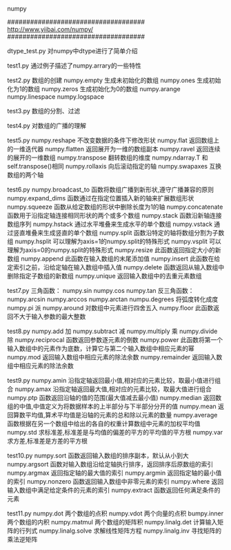 numpy

####################################
http://www.yiibai.com/numpy/
####################################

dtype_test.py
对numpy中dtype进行了简单介绍

test1.py
通过例子描述了numpy.arrary的一些特性

test2.py
数组的创建
numpy.empty 生成未初始化的数组
numpy.ones  生成初始化为1的数组
numpy.zeros 生成初始化为0的数组
numpy.arange
numpy.linespace
numpy.logspace

test3.py
数组的分割、过滤

test4.py
对数组的广播的理解

test5.py
numpy.reshape 不改变数据的条件下修改形状
numpy.flat 返回数组上的一维迭代器
numpy.flatten 返回展开为一维的数组副本
numpy.ravel 返回连续的展开的一维数组
numpy.transpose 翻转数组的维度
numpy.ndarray.T 和self.transpose()相同
numpy.rollaxis 向后滚动指定的轴
numpy.swapaxes 互换数组的两个轴

test6.py
numpy.broadcast_to 函数将数组广播到新形状,遵守广播兼容的原则
numpy.expand_dims 函数通过在指定位置插入新的轴来扩展数组形状
numpy.squeeze 函数从给定数组的形状中删除长度为1的轴
numpy.concatenate 函数用于沿指定轴连接相同形状的两个或多个数组
numpy.stack 函数沿新轴连接数组序列
numpy.hstack 通过水平堆叠来生成水平的单个数组
numpy.vstack 通过竖直堆叠来生成竖直的单个数组
numpy.split 函数沿特定的轴将数组分割为子数组
numpy.hsplit 可以理解为axis=1的numpy.split的特殊形式
numpy.vsplit 可以理解为axis=0的numpy.split的特殊形式
numpy.resize 此函数返回指定大小的新数组
numpy.append 此函数在输入数组的末尾添加值
numpy.insert 此函数在给定索引之前，沿给定轴在输入数组中插入值
numpy.delete 函数返回从输入数组中删除指定子数组的新数组
numpy.unique 返回输入数组中的去重元素数组

test7.py
三角函数：
numpy.sin
numpy.cos
numpy.tan
反三角函数：
numpy.arcsin
numpy.arccos
numpy.arctan
numpu.degrees 将弧度转化成度
numpy.pi 派
numpy.around 对数组中元素进行四舍五入
numpy.floor 此函数返回不大于输入参数的最大整数

test8.py
numpy.add 加
numpy.subtract 减
numpy.multiply 乘
numpy.divide 除
numpy.reciprocal 函数返回参数逐元素的倒数
numpy.power 此函数将第一个输入数组中的元素作为底数，计算它与第二个输入数组中相应元素的幂
numpy.mod 返回输入数组中相应元素的除法余数
numpy.remainder 返回输入数组中相应元素的除法余数

test9.py
numpy.amin 沿指定轴返回最小值,相对应的元素比较，取最小值进行组合
numpy.amax 沿指定轴返回最大值,相对应的元素比较，取最大值进行组合
numpy.ptp 函数返回沿轴的值的范围(最大值减去最小值)
numpy.median 返回数组的中值,中值定义为将数据样本的上半部分与下半部分分开的值
numpy.mean 返回算数平均值,算术平均值是沿轴的元素的总和除以元素的数量
numpy.average 函数根据在另一个数组中给出的各自的权重计算数组中元素的加权平均值
numpy.std 求标准差,标准差是与均值的偏差的平方的平均值的平方根
numpy.var 求方差,标准差是方差的平方根

test10.py
numpy.sort 函数返回输入数组的排序副本，默认从小到大
numpy.argsort 函数对输入数组沿给定轴执行排序，返回排序后原数组的索引
numpy.argmax 返回指定轴的最大值的索引
numpy.argmin 返回指定轴的最小值的索引
numpy.nonzero 函数返回输入数组中非零元素的索引
numpy.where 返回输入数组中满足给定条件的元素的索引
numpy.extract 函数返回任何满足条件的元素

test11.py
numpy.dot 两个数组的点积
numpy.vdot 两个向量的点积
bumpy.inner 两个数组的内积
numpy.matmul 两个数组的矩阵积
numpy.linalg.det 计算输入矩阵的行列式
numpy.linalg.solve 求解线性矩阵方程
numpy.linalg.inv 寻找矩阵的乘法逆矩阵



